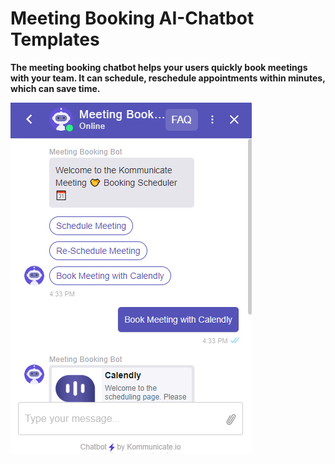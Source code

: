 # Meeting Booking AI-Chatbot Templates

**The meeting booking chatbot helps your users quickly book meetings with your team. It can schedule, reschedule appointments within minutes, which can save time.**

 
![alt text](https://github.com/Kommunicate-io/AI-Chatbot-Templates/blob/main/Meeting-Booking-Chatbot/Meeting-booking-bot/Meeting%20Book.png)



